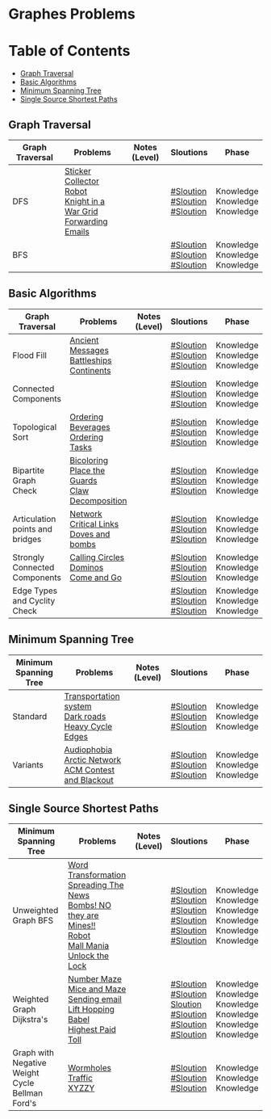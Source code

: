 # Graphes Problems

Table of Contents
=================
- [Graph Traversal](#graph-traversal)
- [Basic Algorithms](#basic-algorithms)
- [Minimum Spanning Tree](#minimum-spanning-tree)
- [Single Source Shortest Paths](#single-source-shortest-paths)


## Graph Traversal
Graph Traversal    | Problems | Notes (Level)| Sloutions| Phase
-------------| -------------   |-------------| -------------|-------------
DFS| [Sticker Collector Robot](https://uva.onlinejudge.org/index.php?option=com_onlinejudge&Itemid=8&category=24&page=show_problem&problem=2931)<br>[Knight in a War Grid](https://uva.onlinejudge.org/index.php?option=com_onlinejudge&Itemid=8&category=24&page=show_problem&problem=3057) <br>  [Forwarding Emails](https://uva.onlinejudge.org/index.php?option=com_onlinejudge&Itemid=8&category=24&page=show_problem&problem=3873)<br>  | |[#Sloution]()<br> [#Sloution]()<br> [#Sloution]()<br> | Knowledge<br> Knowledge<br> Knowledge<br>| 
BFS| []()<br>  []()<br>  []()<br>  ||[#Sloution]()<br> [#Sloution]()<br> [#Sloution]()<br> | Knowledge<br> Knowledge<br> Knowledge<br>| 

## Basic Algorithms
Graph Traversal    | Problems | Notes (Level)| Sloutions| Phase
-------------| -------------   |-------------| -------------|-------------
Flood Fill| [Ancient Messages](https://uva.onlinejudge.org/index.php?option=com_onlinejudge&Itemid=8&category=24&page=show_problem&problem=3544)<br>  [Battleships](https://uva.onlinejudge.org/index.php?option=com_onlinejudge&Itemid=8&category=24&page=show_problem&problem=3104)<br>  [Continents](https://uva.onlinejudge.org/index.php?option=com_onlinejudge&Itemid=8&category=24&page=show_problem&problem=2035)<br>  | |[#Sloution]()<br> [#Sloution]()<br> [#Sloution]()<br> | Knowledge<br> Knowledge<br> Knowledge<br>| 
Connected Components| []()<br>  []()<br>  []()<br> | |[#Sloution]()<br> [#Sloution]()<br> [#Sloution]()<br> | Knowledge<br> Knowledge<br> Knowledge<br>| 
Topological Sort| [Ordering](https://uva.onlinejudge.org/index.php?option=com_onlinejudge&Itemid=8&category=24&page=show_problem&problem=813)<br>  [Beverages](https://uva.onlinejudge.org/index.php?option=com_onlinejudge&Itemid=8&category=24&page=show_problem&problem=2001)<br>  [Ordering Tasks](https://uva.onlinejudge.org/index.php?option=com_onlinejudge&Itemid=8&category=24&page=show_problem&problem=1246)<br> | |[#Sloution]()<br> [#Sloution]()<br> [#Sloution]()<br> | Knowledge<br> Knowledge<br> Knowledge<br>| 
Bipartite Graph Check| [Bicoloring](https://uva.onlinejudge.org/index.php?option=com_onlinejudge&Itemid=8&category=24&page=show_problem&problem=945)<br>  [Place the Guards](https://uva.onlinejudge.org/index.php?option=com_onlinejudge&Itemid=8&category=24&page=show_problem&problem=2021)<br>  [Claw Decomposition](https://uva.onlinejudge.org/index.php?option=com_onlinejudge&Itemid=8&category=24&page=show_problem&problem=2391)<br>  | |[#Sloution]()<br> [#Sloution]()<br> [#Sloution]()<br> | Knowledge<br> Knowledge<br> Knowledge<br>| 
Articulation points and bridges| [Network](https://uva.onlinejudge.org/index.php?option=com_onlinejudge&Itemid=8&category=24&page=show_problem&problem=251)<br>  [Critical Links](https://uva.onlinejudge.org/index.php?option=com_onlinejudge&Itemid=8&category=24&page=show_problem&problem=737)<br>  [Doves and bombs](https://uva.onlinejudge.org/index.php?option=com_onlinejudge&Itemid=8&category=24&page=show_problem&problem=1706)<br> | |[#Sloution]()<br> [#Sloution]()<br> [#Sloution]()<br> | Knowledge<br> Knowledge<br> Knowledge<br>|
Strongly Connected Components| [Calling Circles](https://uva.onlinejudge.org/index.php?option=com_onlinejudge&Itemid=8&category=24&page=show_problem&problem=183)<br>  [Dominos](https://uva.onlinejudge.org/index.php?option=com_onlinejudge&Itemid=8&category=24&page=show_problem&problem=2499)<br>  [Come and Go](https://uva.onlinejudge.org/index.php?option=com_onlinejudge&Itemid=8&category=24&page=show_problem&problem=2938)<br> | |[#Sloution]()<br> [#Sloution]()<br> [#Sloution]()<br> | Knowledge<br> Knowledge<br> Knowledge<br>| 
Edge Types and Cyclity Check| []()<br>  []()<br>  []()<br>  | |[#Sloution]()<br> [#Sloution]()<br> [#Sloution]()<br> | Knowledge<br> Knowledge<br> Knowledge<br>| 


## Minimum Spanning Tree
Minimum Spanning Tree    | Problems | Notes (Level)| Sloutions| Phase
-------------| -------------   |-------------| -------------|-------------
Standard| [Transportation system](https://uva.onlinejudge.org/index.php?option=com_onlinejudge&Itemid=8&category=24&page=show_problem&problem=2169)<br>  [Dark roads](https://uva.onlinejudge.org/index.php?option=com_onlinejudge&Itemid=8&category=24&page=show_problem&problem=2678)<br>  [Heavy Cycle Edges](https://uva.onlinejudge.org/index.php?option=com_onlinejudge&Itemid=8&category=24&page=show_problem&problem=2847)<br>  | |[#Sloution]()<br> [#Sloution]()<br> [#Sloution]()<br> | Knowledge<br> Knowledge<br> Knowledge<br>| 
Variants| [Audiophobia](https://uva.onlinejudge.org/index.php?option=com_onlinejudge&Itemid=8&category=24&page=show_problem&problem=989)<br>  [Arctic Network](https://uva.onlinejudge.org/index.php?option=com_onlinejudge&Itemid=8&category=24&page=show_problem&problem=1310)<br>  [ACM Contest and Blackout](https://uva.onlinejudge.org/index.php?option=com_onlinejudge&Itemid=8&category=24&page=show_problem&problem=1541)<br>  | |[#Sloution]()<br> [#Sloution]()<br> [#Sloution]()<br> | Knowledge<br> Knowledge<br> Knowledge<br>| 


## Single Source Shortest Paths
Minimum Spanning Tree    | Problems | Notes (Level)| Sloutions| Phase
-------------| -------------   |-------------| -------------|-------------
Unweighted Graph BFS| [Word Transformation](https://uva.onlinejudge.org/index.php?option=com_onlinejudge&Itemid=8&category=24&page=show_problem&problem=370)<br>  [Spreading The News](https://uva.onlinejudge.org/index.php?option=com_onlinejudge&Itemid=8&category=24&page=show_problem&problem=865)<br>  [Bombs! NO they are Mines!!](https://uva.onlinejudge.org/index.php?option=com_onlinejudge&Itemid=8&category=24&page=show_problem&problem=1594)<br>[Robot](https://uva.onlinejudge.org/index.php?option=com_onlinejudge&Itemid=8&category=24&page=show_problem&problem=250)<br>  [Mall Mania](https://uva.onlinejudge.org/index.php?option=com_onlinejudge&Itemid=8&category=24&page=show_problem&problem=2042)<br>  [Unlock the Lock](https://uva.onlinejudge.org/index.php?option=com_onlinejudge&Itemid=8&category=24&page=show_problem&problem=3312)<br>  | |[#Sloution]()<br> [#Sloution]()<br> [#Sloution]()<br>[#Sloution]()<br> [#Sloution]()<br> [#Sloution]()<br> | Knowledge<br> Knowledge<br> Knowledge<br>Knowledge<br> Knowledge<br> Knowledge<br>| 
Weighted Graph Dijkstra's| [Number Maze](https://uva.onlinejudge.org/index.php?option=com_onlinejudge&Itemid=8&category=24&page=show_problem&problem=870)<br>  [Mice and Maze](https://uva.onlinejudge.org/index.php?option=com_onlinejudge&Itemid=8&category=24&page=show_problem&problem=3553)<br>  [Sending email](https://uva.onlinejudge.org/index.php?option=com_onlinejudge&Itemid=8&category=24&page=show_problem&problem=1927)<br> [Lift Hopping](https://uva.onlinejudge.org/index.php?option=com_onlinejudge&Itemid=8&category=24&page=show_problem&problem=1742)<br>  [Babel](https://uva.onlinejudge.org/index.php?option=com_onlinejudge&Itemid=8&category=24&page=show_problem&problem=2487)<br>  [Highest Paid Toll](https://uva.onlinejudge.org/index.php?option=com_onlinejudge&Itemid=8&category=24&page=show_problem&problem=3198)<br>  | |[#Sloution]()<br> [#Sloution]()<br> [Sloution]()<br>[#Sloution]()<br> [#Sloution]()<br> [#Sloution]()<br> | Knowledge<br> Knowledge<br> Knowledge<br>Knowledge<br> Knowledge<br> Knowledge<br>| 
Graph with Negative Weight Cycle <br> Bellman Ford's | [Wormholes](https://uva.onlinejudge.org/index.php?option=com_onlinejudge&Itemid=8&category=24&page=show_problem&problem=499)<br>  [Traffic](https://uva.onlinejudge.org/index.php?option=com_onlinejudge&Itemid=8&category=24&page=show_problem&problem=1390)<br>  [XYZZY](https://uva.onlinejudge.org/index.php?option=com_onlinejudge&Itemid=8&category=24&page=show_problem&problem=1498)<br>  | |[#Sloution]()<br> [#Sloution]()<br> [#Sloution]()<br> | Knowledge<br> Knowledge<br> Knowledge<br>| 

